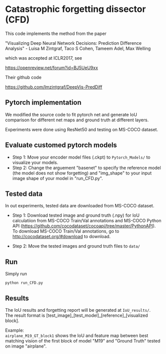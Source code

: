 # Catastrophic forgetting dissector (CFD)

This code implements the method from the paper

"Visualizing Deep Neural Network Decisions: Prediction Difference Analysis" - Luisa M Zintgraf, Taco S Cohen, Tameem Adel, Max Welling

which was accepted at ICLR2017, see

https://openreview.net/forum?id=BJ5UeU9xx

Their github code

https://github.com/lmzintgraf/DeepVis-PredDiff
## Pytorch implementation
We modified the source code to fit pytorch net and generate IoU comparison for different net maps and ground truth at different layers.

Experiments were done using ResNet50 and testing on MS-COCO dataset.


## Evaluate customed pytorch models
* Step 1: Move your encoder model files (.ckpt) to `Pytorch_Models/` to visualize your models. 
* Step 2: Change the arguement "basenet" to specify the reference model (the model does not show forgetting) and "img_shape" to your input image shape of your model in "run_CFD.py".

## Tested data
In out experiments, tested data are downloaded from MS-COCO dataset.
* Step 1: Download tested image and ground truth (.npy) for IoU calculatiion from MS-COCO Train/Val annotations and MS-COCO Python API (https://github.com/cocodataset/cocoapi/tree/master/PythonAPI).
To download MS-COCO Train/Val annotations, go to http://cocodataset.org/#download to download.

* Step 2: Move the tested images and ground truth files to `data/`


## Run
Simply run
```
python run_CFD.py
```

## Results
The IoU results and forgetting report will be generated at `IoU_results/`.   
The result format is [test_image]\_[test_model]\_[reference]\_[visualized block].
  
Example:  
`airplane_M19_GT_block1` shows the IoU and feature map between best matching vision of the first block of model "M19" and "Ground Truth" tested on image "airplane".
